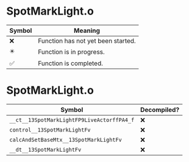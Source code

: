 # SpotMarkLight.o
| Symbol | Meaning 
| ------------- | ------------- 
| :x: | Function has not yet been started. 
| :eight_pointed_black_star: | Function is in progress. 
| :white_check_mark: | Function is completed. 


# SpotMarkLight.o
| Symbol | Decompiled? |
| ------------- | ------------- |
| `__ct__13SpotMarkLightFP9LiveActorffPA4_f` | :x: |
| `control__13SpotMarkLightFv` | :x: |
| `calcAndSetBaseMtx__13SpotMarkLightFv` | :x: |
| `__dt__13SpotMarkLightFv` | :x: |
